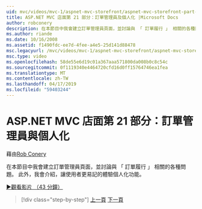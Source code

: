 ```yaml
---
uid: mvc/videos/mvc-1/aspnet-mvc-storefront/aspnet-mvc-storefront-part-21-order-manager-and-personalization
title: ASP.NET MVC 店面第 21 部分：訂單管理員及個人化 |Microsoft Docs
author: robconery
description: 在本節目中我會建立訂單管理員頁面，並討論與 「 訂單履行 」 相關的各種問題。 此外，我會介紹個人化功能...
ms.author: riande
ms.date: 10/16/2008
ms.assetid: f1490fdc-ee7d-4fee-a4e5-25d141d88478
msc.legacyurl: /mvc/videos/mvc-1/aspnet-mvc-storefront/aspnet-mvc-storefront-part-21-order-manager-and-personalization
msc.type: video
ms.openlocfilehash: 58de55e6d19c01a367aaa571800da008b0c8c54c
ms.sourcegitcommit: 0f1119340e4464720cfd16d0ff15764746ea1fea
ms.translationtype: MT
ms.contentlocale: zh-TW
ms.lasthandoff: 04/17/2019
ms.locfileid: "59403244"
---
```

# <a name="aspnet-mvc-storefront-part-21-order-manager-and-personalization"></a>ASP.NET MVC 店面第 21 部分：訂單管理員與個人化

藉由[Rob Conery](https://github.com/robconery)

在本節目中我會建立訂單管理員頁面，並討論與 「 訂單履行 」 相關的各種問題。 此外，我會介紹，讓使用者更易記的體驗個人化功能。

[&#9654;觀看影片 （43 分鐘）](https://channel9.msdn.com/Blogs/ASP-NET-Site-Videos/aspnet-mvc-storefront-part-21-order-manager-and-personalization)

> [!div class="step-by-step"]
> [上一頁](aspnet-mvc-storefront-part-20-logging.md)
> [下一頁](aspnet-mvc-storefront-part-22-restructuring-rerouting-and-paypal.md)
